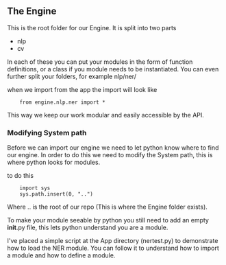 ## The Engine
This is the root folder for our Engine.
It is split into two parts
* nlp
* cv

In each of these you can put your modules in the form of function definitions, or a class if you module needs to be instantiated.
You can even further split your folders, for example
nlp/ner/

when we import from the app the import will look like
```
	from engine.nlp.ner import *
```

This way we keep our work modular and easily accessible by the API.


### Modifying System path
Before we can import our engine we need to let python know where to find our engine.
In order to do this we need to modify the System path, this is where python looks for modules.

to do this

```
	import sys
	sys.path.insert(0, "..")
```
Where .. is the root of our repo (This is where the Engine folder exists).

To make your module seeable by python you still need to add an empty __init__.py file, this lets python understand you are a module.

I've placed a simple script at the App directory (nertest.py) to demonstrate how to load the NER module.
You can follow it to understand how to import a module and how to define a module.
